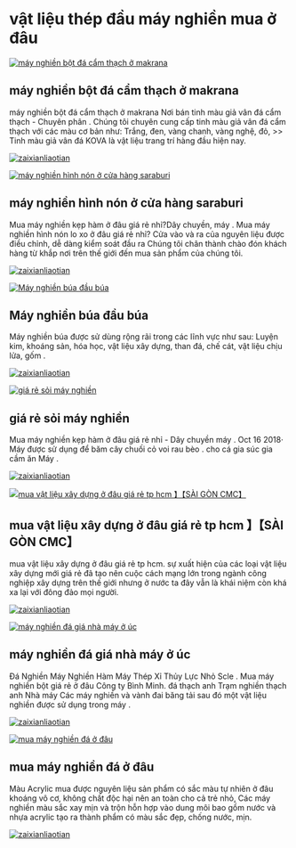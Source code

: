 # vật liệu thép đầu máy nghiền mua ở đâu
<a href="https://mnn.zoosnet.net/LR/Chatpre.aspx?id=MNN94995150&p=https://topgrinding.com/" target="_blank">![máy nghiền bột đá cẩm thạch ở makrana](https://github.com/technlg/images/blob/main/43.jpg)</a>
## máy nghiền bột đá cẩm thạch ở makrana
máy nghiền bột đá cẩm thạch ở makrana Nơi bán tinh màu giả vân đá cẩm thạch - Chuyên phân . Chúng tôi chuyên cung cấp tinh màu giả vân đá cẩm thạch với các màu cơ bản như: Trắng, đen, vàng chanh, vàng nghệ, đỏ,  >> Tinh màu giả vân đá KOVA là vật liệu trang trí hàng đầu hiện nay.
<a href="https://mnn.zoosnet.net/LR/Chatpre.aspx?id=MNN94995150&p=https://topgrinding.com/" target="_blank"><img src="https://github.com/technlg/images/raw/main/chat11.jpg" alt="zaixianliaotian"/></a><a href="//whatsapp.shibangsoft.com/WhatsApp.php" ><img src="https://github.com/technlg/images/raw/main/chat11.png" alt=""></a>
<a href="https://mnn.zoosnet.net/LR/Chatpre.aspx?id=MNN94995150&p=https://topgrinding.com/" target="_blank">![máy nghiền hình nón ở cửa hàng saraburi](https://github.com/technlg/images/blob/main/12.jpg)</a>
## máy nghiền hình nón ở cửa hàng saraburi
Mua máy nghiền kẹp hàm ở đâu giá rẻ nhỉ?Dây chuyền, máy . Mua máy nghiền hình nón lo xo ở đâu giá rẻ nhỉ? Cửa vào và ra của nguyên liệu được điều chỉnh, dễ dàng kiểm soát đầu ra Chúng tôi chân thành chào đón khách hàng từ khắp nơi trên thế giới đến mua sản phẩm của chúng tôi.
<a href="https://mnn.zoosnet.net/LR/Chatpre.aspx?id=MNN94995150&p=https://topgrinding.com/" target="_blank"><img src="https://github.com/technlg/images/raw/main/chat11.jpg" alt="zaixianliaotian"/></a><a href="//whatsapp.shibangsoft.com/WhatsApp.php" ><img src="https://github.com/technlg/images/raw/main/chat11.png" alt=""></a>
<a href="https://mnn.zoosnet.net/LR/Chatpre.aspx?id=MNN94995150&p=https://topgrinding.com/" target="_blank">![Máy nghiền búa đầu búa](https://github.com/technlg/images/blob/main/29.jpg)</a>
## Máy nghiền búa đầu búa
Máy nghiền búa được sử dùng rộng rãi trong các lĩnh vực như sau: Luyện kim, khoáng sản, hóa học, vật liệu xây dựng, than đá, chế cát, vật liệu chịu lửa, gốm .
<a href="https://mnn.zoosnet.net/LR/Chatpre.aspx?id=MNN94995150&p=https://topgrinding.com/" target="_blank"><img src="https://github.com/technlg/images/raw/main/chat11.jpg" alt="zaixianliaotian"/></a><a href="//whatsapp.shibangsoft.com/WhatsApp.php" ><img src="https://github.com/technlg/images/raw/main/chat11.png" alt=""></a>
<a href="https://mnn.zoosnet.net/LR/Chatpre.aspx?id=MNN94995150&p=https://topgrinding.com/" target="_blank">![giá rẻ sỏi máy nghiền](https://github.com/technlg/images/blob/main/64.jpg)</a>
## giá rẻ sỏi máy nghiền
Mua máy nghiền kẹp hàm ở đâu giá rẻ nhỉ - Dây chuyền máy . Oct 16 2018· Máy được sử dụng để băm cây chuối cỏ voi rau bèo . cho cá gia súc gia cầm ăn Máy .
<a href="https://mnn.zoosnet.net/LR/Chatpre.aspx?id=MNN94995150&p=https://topgrinding.com/" target="_blank"><img src="https://github.com/technlg/images/raw/main/chat11.jpg" alt="zaixianliaotian"/></a><a href="//whatsapp.shibangsoft.com/WhatsApp.php" ><img src="https://github.com/technlg/images/raw/main/chat11.png" alt=""></a>
<a href="https://mnn.zoosnet.net/LR/Chatpre.aspx?id=MNN94995150&p=https://topgrinding.com/" target="_blank">![mua vật liệu xây dựng ở đâu giá rẻ tp hcm 】【SÀI GÒN CMC】](https://github.com/technlg/images/blob/main/14.jpg)</a>
## mua vật liệu xây dựng ở đâu giá rẻ tp hcm 】【SÀI GÒN CMC】
mua vật liệu xây dựng ở đâu giá rẻ tp hcm. sự xuất hiện của các loại vật liệu xây dựng mới giá rẻ đã tạo nên cuộc cách mạng lớn trong ngành công nghiệp xây dựng trên thế giới nhưng ở nước ta đây vẫn là khái niệm còn khá xa lại với đông đảo mọi người.
<a href="https://mnn.zoosnet.net/LR/Chatpre.aspx?id=MNN94995150&p=https://topgrinding.com/" target="_blank"><img src="https://github.com/technlg/images/raw/main/chat11.jpg" alt="zaixianliaotian"/></a><a href="//whatsapp.shibangsoft.com/WhatsApp.php" ><img src="https://github.com/technlg/images/raw/main/chat11.png" alt=""></a>
<a href="https://mnn.zoosnet.net/LR/Chatpre.aspx?id=MNN94995150&p=https://topgrinding.com/" target="_blank">![máy nghiền đá giá nhà máy ở úc](https://github.com/technlg/images/blob/main/19.jpg)</a>
## máy nghiền đá giá nhà máy ở úc
Đá Nghiền Máy Nghiền Hàm Máy Thép Xỉ Thủy Lực Nhỏ Scle .  Mua máy nghiền bột giá rẻ ở đâu Công ty Bình Minh.  đá thạch anh Trạm nghiền thạch anh Nhà máy Các máy nghiền và vành đai băng tải sau đó một vật liệu nghiền được sử dụng trong máy .
<a href="https://mnn.zoosnet.net/LR/Chatpre.aspx?id=MNN94995150&p=https://topgrinding.com/" target="_blank"><img src="https://github.com/technlg/images/raw/main/chat11.jpg" alt="zaixianliaotian"/></a><a href="//whatsapp.shibangsoft.com/WhatsApp.php" ><img src="https://github.com/technlg/images/raw/main/chat11.png" alt=""></a>
<a href="https://mnn.zoosnet.net/LR/Chatpre.aspx?id=MNN94995150&p=https://topgrinding.com/" target="_blank">![mua máy nghiền đá ở đâu](https://github.com/technlg/images/blob/main/66.jpg)</a>
## mua máy nghiền đá ở đâu
Màu Acrylic mua được nguyên liệu sản phẩm có sắc màu tự nhiên ở đâu khoáng vô cơ, không chất độc hại nên an toàn cho cả trẻ nhỏ, Các máy nghiền màu sắc xay mịn và trộn hỗn hợp vào dung môi bao gồm nước và nhựa acrylic tạo ra thành phẩm có màu sắc đẹp, chống nước, mịn.
<a href="https://mnn.zoosnet.net/LR/Chatpre.aspx?id=MNN94995150&p=https://topgrinding.com/" target="_blank"><img src="https://github.com/technlg/images/raw/main/chat11.jpg" alt="zaixianliaotian"/></a><a href="//whatsapp.shibangsoft.com/WhatsApp.php" ><img src="https://github.com/technlg/images/raw/main/chat11.png" alt=""></a>
